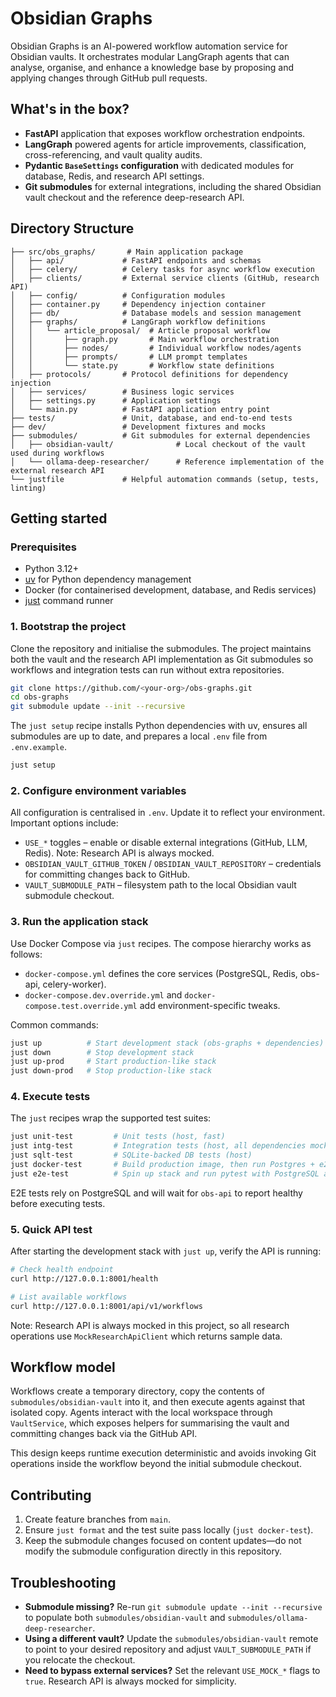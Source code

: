 # Obsidian Graphs

Obsidian Graphs is an AI-powered workflow automation service for Obsidian vaults. It orchestrates modular LangGraph agents that can analyse, organise, and enhance a knowledge base by proposing and applying changes through GitHub pull requests.

## What's in the box?

- **FastAPI** application that exposes workflow orchestration endpoints.
- **LangGraph** powered agents for article improvements, classification, cross-referencing, and vault quality audits.
- **Pydantic `BaseSettings` configuration** with dedicated modules for database, Redis, and research API settings.
- **Git submodules** for external integrations, including the shared Obsidian vault checkout and the reference deep-research API.

## Directory Structure

```
├── src/obs_graphs/       # Main application package
│   ├── api/             # FastAPI endpoints and schemas
│   ├── celery/          # Celery tasks for async workflow execution
│   ├── clients/         # External service clients (GitHub, research API)
│   ├── config/          # Configuration modules
│   ├── container.py     # Dependency injection container
│   ├── db/              # Database models and session management
│   ├── graphs/          # LangGraph workflow definitions
│   │   └── article_proposal/  # Article proposal workflow
│   │       ├── graph.py       # Main workflow orchestration
│   │       ├── nodes/         # Individual workflow nodes/agents
│   │       ├── prompts/       # LLM prompt templates
│   │       └── state.py       # Workflow state definitions
│   ├── protocols/       # Protocol definitions for dependency injection
│   ├── services/        # Business logic services
│   ├── settings.py      # Application settings
│   └── main.py          # FastAPI application entry point
├── tests/               # Unit, database, and end-to-end tests
├── dev/                 # Development fixtures and mocks
├── submodules/          # Git submodules for external dependencies
│   ├── obsidian-vault/              # Local checkout of the vault used during workflows
│   └── ollama-deep-researcher/      # Reference implementation of the external research API
└── justfile             # Helpful automation commands (setup, tests, linting)
```

## Getting started

### Prerequisites

- Python 3.12+
- [uv](https://github.com/astral-sh/uv) for Python dependency management
- Docker (for containerised development, database, and Redis services)
- [just](https://github.com/casey/just) command runner

### 1. Bootstrap the project

Clone the repository and initialise the submodules. The project maintains both the vault and the research API implementation as Git submodules so workflows and integration tests can run without extra repositories.

```bash
git clone https://github.com/<your-org>/obs-graphs.git
cd obs-graphs
git submodule update --init --recursive
```

The `just setup` recipe installs Python dependencies with uv, ensures all submodules are up to date, and prepares a local `.env` file from `.env.example`.

```bash
just setup
```

### 2. Configure environment variables

All configuration is centralised in `.env`. Update it to reflect your environment. Important options include:

- `USE_*` toggles – enable or disable external integrations (GitHub, LLM, Redis). Note: Research API is always mocked.
- `OBSIDIAN_VAULT_GITHUB_TOKEN` / `OBSIDIAN_VAULT_REPOSITORY` – credentials for committing changes back to GitHub.
- `VAULT_SUBMODULE_PATH` – filesystem path to the local Obsidian vault submodule checkout.

### 3. Run the application stack

Use Docker Compose via `just` recipes. The compose hierarchy works as follows:

- `docker-compose.yml` defines the core services (PostgreSQL, Redis, obs-api, celery-worker).
- `docker-compose.dev.override.yml` and `docker-compose.test.override.yml` add environment-specific tweaks.

Common commands:

```bash
just up          # Start development stack (obs-graphs + dependencies)
just down        # Stop development stack
just up-prod     # Start production-like stack
just down-prod   # Stop production-like stack
```

### 4. Execute tests

The `just` recipes wrap the supported test suites:

```bash
just unit-test         # Unit tests (host, fast)
just intg-test         # Integration tests (host, all dependencies mocked)
just sqlt-test         # SQLite-backed DB tests (host)
just docker-test       # Build production image, then run Postgres + e2e suite
just e2e-test          # Spin up stack and run pytest with PostgreSQL and mocked research service
```

E2E tests rely on PostgreSQL and will wait for `obs-api` to report healthy before executing tests.

### 5. Quick API test

After starting the development stack with `just up`, verify the API is running:

```bash
# Check health endpoint
curl http://127.0.0.1:8001/health

# List available workflows
curl http://127.0.0.1:8001/api/v1/workflows
```

Note: Research API is always mocked in this project, so all research operations use `MockResearchApiClient` which returns sample data.

## Workflow model

Workflows create a temporary directory, copy the contents of `submodules/obsidian-vault` into it, and then execute agents against that isolated copy. Agents interact with the local workspace through `VaultService`, which exposes helpers for summarising the vault and committing changes back via the GitHub API.

This design keeps runtime execution deterministic and avoids invoking Git operations inside the workflow beyond the initial submodule checkout.

## Contributing

1. Create feature branches from `main`.
2. Ensure `just format` and the test suite pass locally (`just docker-test`).
3. Keep the submodule changes focused on content updates—do not modify the submodule configuration directly in this repository.

## Troubleshooting

- **Submodule missing?** Re-run `git submodule update --init --recursive` to populate both `submodules/obsidian-vault` and `submodules/ollama-deep-researcher`.
- **Using a different vault?** Update the `submodules/obsidian-vault` remote to point to your desired repository and adjust `VAULT_SUBMODULE_PATH` if you relocate the checkout.
- **Need to bypass external services?** Set the relevant `USE_MOCK_*` flags to `true`. Research API is always mocked for simplicity.
